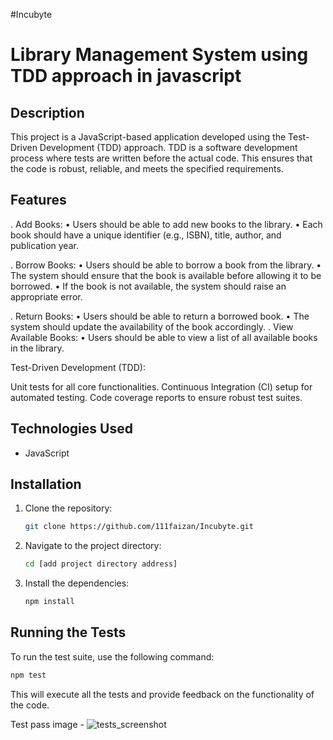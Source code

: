 #Incubyte
# Library Management System using TDD approach in javascript

## Description

This project is a JavaScript-based application developed using the Test-Driven Development (TDD) approach. TDD is a software development process where tests are written before the actual code. This ensures that the code is robust, reliable, and meets the specified requirements.

## Features

. Add Books:
• Users should be able to add new books to the library.
• Each book should have a unique identifier (e.g., ISBN), title, author, and
publication year.




. Borrow Books:
• Users should be able to borrow a book from the library.
• The system should ensure that the book is available before allowing it to be
borrowed.
• If the book is not available, the system should raise an appropriate error.





. Return Books:
• Users should be able to return a borrowed book.
• The system should update the availability of the book accordingly.
. View Available Books:
• Users should be able to view a list of all available books in the library.





Test-Driven Development (TDD):

Unit tests for all core functionalities.
Continuous Integration (CI) setup for automated testing.
Code coverage reports to ensure robust test suites.

## Technologies Used

- JavaScript


## Installation

1. Clone the repository:
   ```bash
   git clone https://github.com/111faizan/Incubyte.git
   ```

2. Navigate to the project directory:
   ```bash
   cd [add project directory address]
   ```

3. Install the dependencies:
   ```bash
   npm install
   ```

## Running the Tests

To run the test suite, use the following command:

```bash
npm test
```

This will execute all the tests and provide feedback on the functionality of the code.


Test pass image -
![tests_screenshot](https://github.com/user-attachments/assets/541db21b-194f-419a-a4ff-1c3fc4d94f0f)
